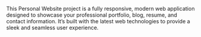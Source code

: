 This Personal Website project is a fully responsive, modern web application designed to showcase your professional portfolio, blog, resume, and contact information. It’s built with the latest web technologies to provide a sleek and seamless user experience.
